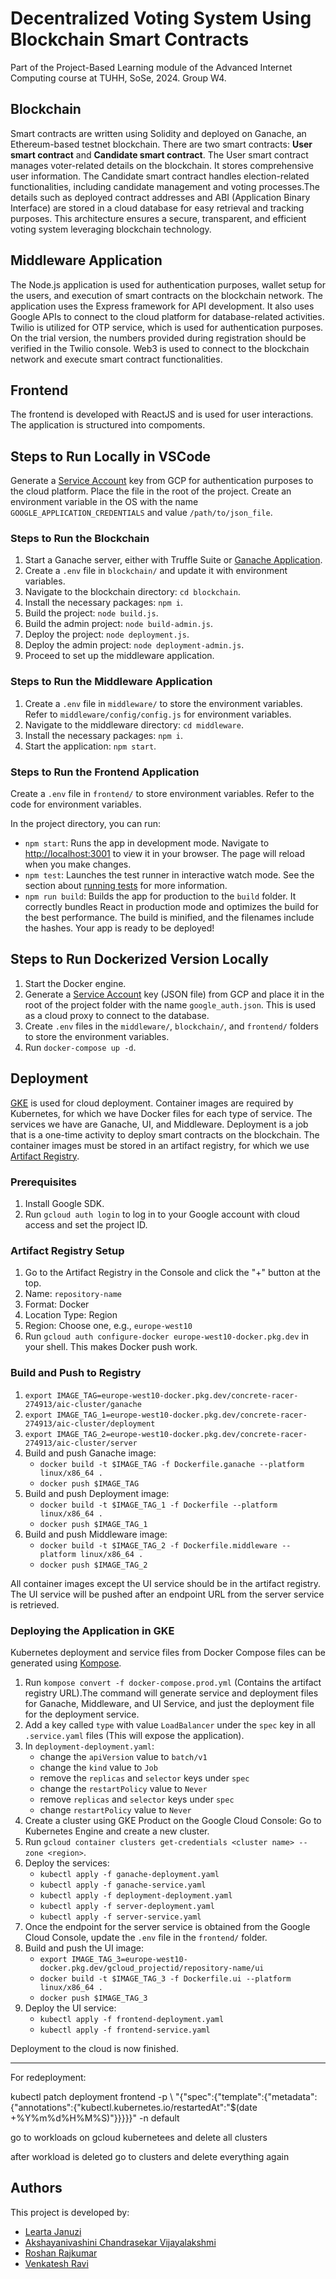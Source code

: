 # Decentralized Voting System Using Blockchain Smart Contracts

Part of the Project-Based Learning module of the Advanced Internet Computing course at TUHH, SoSe, 2024. Group W4.

## Blockchain

Smart contracts are written using Solidity and deployed on Ganache, an Ethereum-based testnet blockchain. There are two smart contracts: **User smart contract** and **Candidate smart contract**. The User smart contract manages voter-related details on the blockchain. It stores comprehensive user information. The Candidate smart contract handles election-related functionalities, including candidate management and voting processes.The details such as deployed contract addresses and ABI (Application Binary Interface) are stored in a cloud database for easy retrieval and tracking purposes. This architecture ensures a secure, transparent, and efficient voting system leveraging blockchain technology.

## Middleware Application

The Node.js application is used for authentication purposes, wallet setup for the users, and execution of smart contracts on the blockchain network. The application uses the Express framework for API development. It also uses Google APIs to connect to the cloud platform for database-related activities. Twilio is utilized for OTP service, which is used for authentication purposes. On the trial version, the numbers provided during registration should be verified in the Twilio console. Web3 is used to connect to the blockchain network and execute smart contract functionalities.

## Frontend

The frontend is developed with ReactJS and is used for user interactions. The application is structured into compoments.

## Steps to Run Locally in VSCode

Generate a [Service Account](https://cloud.google.com/iam/docs/keys-create-delete) key from GCP for authentication purposes to the cloud platform. Place the file in the root of the project. Create an environment variable in the OS with the name `GOOGLE_APPLICATION_CREDENTIALS` and value `/path/to/json_file`.

### Steps to Run the Blockchain

1. Start a Ganache server, either with Truffle Suite or [Ganache Application](https://archive.trufflesuite.com/ganache/).
2. Create a `.env` file in `blockchain/` and update it with environment variables.
3. Navigate to the blockchain directory: `cd blockchain`.
4. Install the necessary packages: `npm i`.
5. Build the project: `node build.js`.
6. Build the admin project: `node build-admin.js`.
7. Deploy the project: `node deployment.js`.
8. Deploy the admin project: `node deployment-admin.js`.
9. Proceed to set up the middleware application.

### Steps to Run the Middleware Application

1. Create a `.env` file in `middleware/` to store the environment variables. Refer to `middleware/config/config.js` for environment variables.
2. Navigate to the middleware directory: `cd middleware`.
3. Install the necessary packages: `npm i`.
4. Start the application: `npm start`.

### Steps to Run the Frontend Application

Create a `.env` file in `frontend/` to store environment variables. Refer to the code for environment variables.

In the project directory, you can run:

- `npm start`: Runs the app in development mode. Navigate to [http://localhost:3001](http://localhost:3001) to view it in your browser. The page will reload when you make changes.
- `npm test`: Launches the test runner in interactive watch mode. See the section about [running tests](https://facebook.github.io/create-react-app/docs/running-tests) for more information.
- `npm run build`: Builds the app for production to the `build` folder. It correctly bundles React in production mode and optimizes the build for the best performance. The build is minified, and the filenames include the hashes. Your app is ready to be deployed!

## Steps to Run Dockerized Version Locally

1. Start the Docker engine.
2. Generate a [Service Account](https://cloud.google.com/iam/docs/keys-create-delete) key (JSON file) from GCP and place it in the root of the project folder with the name `google_auth.json`. This is used as a cloud proxy to connect to the database.
3. Create `.env` files in the `middleware/`, `blockchain/`, and `frontend/` folders to store the environment variables.
4. Run `docker-compose up -d`.

## Deployment

[GKE](https://cloud.google.com/kubernetes-engine/?hl=en) is used for cloud deployment. Container images are required by Kubernetes, for which we have Docker files for each type of service. The services we have are Ganache, UI, and Middleware. Deployment is a job that is a one-time activity to deploy smart contracts on the blockchain. The container images must be stored in an artifact registry, for which we use [Artifact Registry](https://cloud.google.com/artifact-registry).

### Prerequisites

1. Install Google SDK.
2. Run `gcloud auth login` to log in to your Google account with cloud access and set the project ID.

### Artifact Registry Setup

1. Go to the Artifact Registry in the Console and click the "+" button at the top.
2. Name: `repository-name`
3. Format: Docker
4. Location Type: Region
5. Region: Choose one, e.g., `europe-west10`
6. Run `gcloud auth configure-docker europe-west10-docker.pkg.dev` in your shell. This makes Docker push work.

### Build and Push to Registry

1. `export IMAGE_TAG=europe-west10-docker.pkg.dev/concrete-racer-274913/aic-cluster/ganache`
2. `export IMAGE_TAG_1=europe-west10-docker.pkg.dev/concrete-racer-274913/aic-cluster/deployment`
3. `export IMAGE_TAG_2=europe-west10-docker.pkg.dev/concrete-racer-274913/aic-cluster/server`
4. Build and push Ganache image:
   - `docker build -t $IMAGE_TAG -f Dockerfile.ganache --platform linux/x86_64 .`
   - `docker push $IMAGE_TAG`
5. Build and push Deployment image:
   - `docker build -t $IMAGE_TAG_1 -f Dockerfile --platform linux/x86_64 .`
   - `docker push $IMAGE_TAG_1`
6. Build and push Middleware image:
   - `docker build -t $IMAGE_TAG_2 -f Dockerfile.middleware --platform linux/x86_64 .`
   - `docker push $IMAGE_TAG_2`

All container images except the UI service should be in the artifact registry. The UI service will be pushed after an endpoint URL from the server service is retrieved.

### Deploying the Application in GKE

Kubernetes deployment and service files from Docker Compose files can be generated using [Kompose](https://kompose.io/).

1. Run `kompose convert -f docker-compose.prod.yml` (Contains the artifact registry URL).The command will generate service and deployment files for Ganache, Middleware, and UI Service, and just the deployment file for the deployment service.
2. Add a key called `type` with value `LoadBalancer` under the `spec` key in all `.service.yaml` files (This will expose the application).
3. In `deployment-deployment.yaml`:
   - change the `apiVersion` value to `batch/v1`
   - change the `kind` value to `Job`
   - remove the `replicas` and `selector` keys under `spec`
   - change the `restartPolicy` value to `Never`
   - remove `replicas` and `selector` keys under `spec`
   - change `restartPolicy` value to `Never`
4. Create a cluster using GKE Product on the Google Cloud Console: Go to Kubernetes Engine and create a new cluster.
5. Run `gcloud container clusters get-credentials <cluster name> --zone <region>`.
6. Deploy the services:
   - `kubectl apply -f ganache-deployment.yaml`
   - `kubectl apply -f ganache-service.yaml`
   - `kubectl apply -f deployment-deployment.yaml`
   - `kubectl apply -f server-deployment.yaml`
   - `kubectl apply -f server-service.yaml`
7. Once the endpoint for the server service is obtained from the Google Cloud Console, update the `.env` file in the `frontend/` folder.
8. Build and push the UI image:
   - `export IMAGE_TAG_3=europe-west10-docker.pkg.dev/gcloud_projectid/repository-name/ui`
   - `docker build -t $IMAGE_TAG_3 -f Dockerfile.ui --platform linux/x86_64 .`
   - `docker push $IMAGE_TAG_3`
9. Deploy the UI service:
   - `kubectl apply -f frontend-deployment.yaml`
   - `kubectl apply -f frontend-service.yaml`

Deployment to the cloud is now finished.

---

For redeployment:

kubectl patch deployment frontend -p \ "{\"spec\":{\"template\":{\"metadata\":{\"annotations\":{\"kubectl.kubernetes.io/restartedAt\":\"$(date +%Y%m%d%H%M%S)\"}}}}}" -n default

go to workloads on gcloud kubernetees and delete all clusters

after workload is deleted go to clusters and delete everything again

## Authors

This project is developed by:

- [Learta Januzi](learta.januzi@tuhh.de)
- [Akshayanivashini Chandrasekar Vijayalakshmi](akshayanivashini.chandrasekar.vijayalakshmi@tuhh.de)
- [Roshan Rajkumar](roshan.rajkumar@tuhh.de)
- [Venkatesh Ravi](venkatesh.ravi@tuhh.de)
